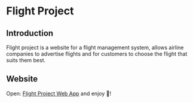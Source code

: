 # Flight Project

## Introduction
Flight project is a website for a flight management system, allows airline companies to advertise flights and for customers to choose the flight that suits them best.

## Website
Open: [Flight Project Web App](https://flight-project.azurewebsites.net/)  and enjoy &#127881;!